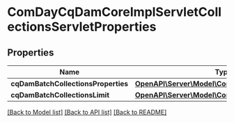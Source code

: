 # ComDayCqDamCoreImplServletCollectionsServletProperties

## Properties
Name | Type | Description | Notes
------------ | ------------- | ------------- | -------------
**cqDamBatchCollectionsProperties** | [**OpenAPI\Server\Model\ConfigNodePropertyArray**](ConfigNodePropertyArray.md) |  | [optional] 
**cqDamBatchCollectionsLimit** | [**OpenAPI\Server\Model\ConfigNodePropertyInteger**](ConfigNodePropertyInteger.md) |  | [optional] 

[[Back to Model list]](../README.md#documentation-for-models) [[Back to API list]](../README.md#documentation-for-api-endpoints) [[Back to README]](../README.md)


